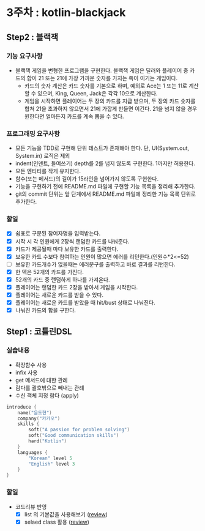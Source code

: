 # 3주차 : kotlin-blackjack

## Step2 : 블랙잭

### 기능 요구사항

- 블랙잭 게임을 변형한 프로그램을 구현한다. 블랙잭 게임은 딜러와 플레이어 중 카드의 합이 21 또는 21에 가장 가까운 숫자를 가지는 쪽이 이기는 게임이다.
    - 카드의 숫자 계산은 카드 숫자를 기본으로 하며, 예외로 Ace는 1 또는 11로 계산할 수 있으며, King, Queen, Jack은 각각 10으로 계산한다.
    - 게임을 시작하면 플레이어는 두 장의 카드를 지급 받으며, 두 장의 카드 숫자를 합쳐 21을 초과하지 않으면서 21에 가깝게 만들면 이긴다. 21을 넘지 않을 경우 원한다면 얼마든지 카드를 계속 뽑을 수
      있다.

### 프로그래밍 요구사항

- 모든 기능을 TDD로 구현해 단위 테스트가 존재해야 한다. 단, UI(System.out, System.in) 로직은 제외
- indent(인덴트, 들여쓰기) depth를 2를 넘지 않도록 구현한다. 1까지만 허용한다.
- 모든 엔티티를 작게 유지한다.
- 함수(또는 메서드)의 길이가 15라인을 넘어가지 않도록 구현한다.
- 기능을 구현하기 전에 README.md 파일에 구현할 기능 목록을 정리해 추가한다.
- git의 commit 단위는 앞 단계에서 README.md 파일에 정리한 기능 목록 단위로 추가한다.

### 할일

- [x] 쉼표로 구분된 참여자명을 입력받는다.
- [x] 시작 시 각 인원에게 2장씩 랜덤한 카드를 나눠준다.
- [x] 카드가 제공될때 마다 보유한 카드를 출력한다.
- [x] 보유한 카드 수보다 참여하는 인원이 많으면 에러를 리턴한다.(인원수*2<=52)
- [ ] 보유한 카드개수가 없을때는 에러문구를 출력하고 바로 결과를 리턴한다.
- [x] 한 덱은 52개의 카드를 가진다.
- [x] 52개의 카드 중 랜덤하게 하나를 가져온다.
- [x] 플레이어는 랜덤한 카드 2장을 받아서 게임을 시작한다.
- [x] 플레이어는 새로운 카드를 받을 수 있다.
- [x] 플레이어는 새로운 카드를 받았을 때 hit/bust 상태로 나눠진다.
- [x] 나눠진 카드의 합을 구한다.

## Step1 : 코틀린DSL

### 실습내용

- 확장함수 사용
- infix 사용
- get 메서드에 대한 관례
- 람다를 괄호밖으로 빼내는 관례
- 수신 객체 지정 람다 (apply)

```kotlin
introduce {
    name("윤도현")
    company("카카오")
    skills {
        soft("A passion for problem solving")
        soft("Good communication skills")
        hard("Kotlin")
    }
    languages {
        "Korean" level 5
        "English" level 3
    }
}
```

### 할일

- 코드리뷰 반영
    - [x] list 의 기본값을 사용해보기 ([review](https://github.com/next-step/kotlin-blackjack/pull/185#discussion_r886323018))
    - [x] selaed class 활용 ([review](https://github.com/next-step/kotlin-blackjack/pull/185#discussion_r886325117))
